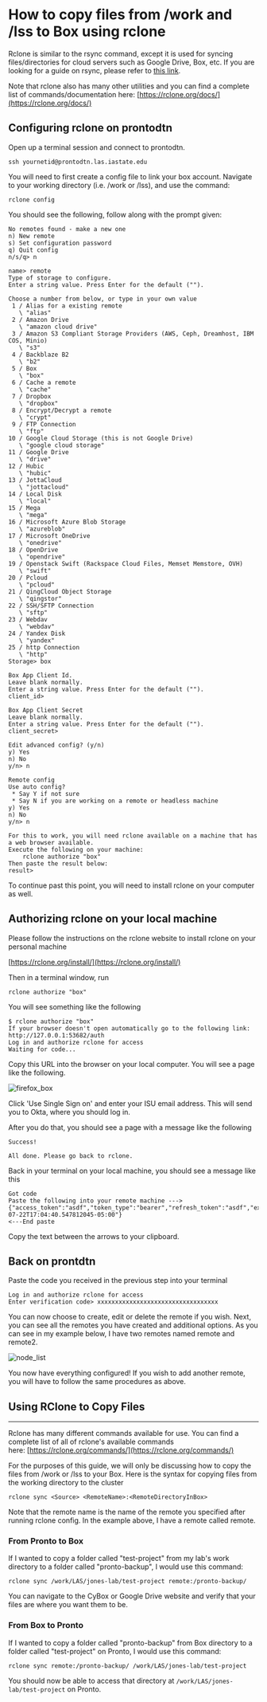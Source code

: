 # How to copy files from /work and /lss to Box using rclone

Rclone is similar to the rsync command, except it is used for syncing files/directories for cloud servers such as Google Drive, Box, etc. If you are looking for a guide on rsync, please refer to [this link](rsync.md).

Note that rclone also has many other utilities and you can find a complete list of commands/documentation here: [https://rclone.org/docs/](https://rclone.org/docs/)

## Configuring rclone on prontodtn

Open up a terminal session and connect to prontodtn.

```
ssh yournetid@prontodtn.las.iastate.edu
```

You will need to first create a config file to link your box account. Navigate to your working directory (i.e. /work or /lss), and use the command:

```
rclone config
```

You should see the following, follow along with the prompt given:

```
No remotes found - make a new one
n) New remote
s) Set configuration password
q) Quit config
n/s/q> n
```

```
name> remote
Type of storage to configure.
Enter a string value. Press Enter for the default ("").
```

```
Choose a number from below, or type in your own value
 1 / Alias for a existing remote
   \ "alias"
 2 / Amazon Drive
   \ "amazon cloud drive"
 3 / Amazon S3 Compliant Storage Providers (AWS, Ceph, Dreamhost, IBM COS, Minio)
   \ "s3"
 4 / Backblaze B2
   \ "b2"
 5 / Box
   \ "box"
 6 / Cache a remote
   \ "cache"
 7 / Dropbox
   \ "dropbox"
 8 / Encrypt/Decrypt a remote
   \ "crypt"
 9 / FTP Connection
   \ "ftp"
10 / Google Cloud Storage (this is not Google Drive)
   \ "google cloud storage"
11 / Google Drive
   \ "drive"
12 / Hubic
   \ "hubic"
13 / JottaCloud
   \ "jottacloud"
14 / Local Disk
   \ "local"
15 / Mega
   \ "mega"
16 / Microsoft Azure Blob Storage
   \ "azureblob"
17 / Microsoft OneDrive
   \ "onedrive"
18 / OpenDrive
   \ "opendrive"
19 / Openstack Swift (Rackspace Cloud Files, Memset Memstore, OVH)
   \ "swift"
20 / Pcloud
   \ "pcloud"
21 / QingCloud Object Storage
   \ "qingstor"
22 / SSH/SFTP Connection
   \ "sftp"
23 / Webdav
   \ "webdav"
24 / Yandex Disk
   \ "yandex"
25 / http Connection
   \ "http"
Storage> box
```

```
Box App Client Id.
Leave blank normally.
Enter a string value. Press Enter for the default ("").
client_id>

```

```
Box App Client Secret
Leave blank normally.
Enter a string value. Press Enter for the default ("").
client_secret>

```

```
Edit advanced config? (y/n)
y) Yes
n) No
y/n> n
```

```
Remote config
Use auto config?
 * Say Y if not sure
 * Say N if you are working on a remote or headless machine
y) Yes
n) No
y/n> n
```

```
For this to work, you will need rclone available on a machine that has a web browser available.
Execute the following on your machine:
    rclone authorize "box"
Then paste the result below:
result>
```

To continue past this point, you will need to install rclone on your computer as well.

## Authorizing rclone on your local machine

Please follow the instructions on the rclone website to install rclone on your personal machine

[https://rclone.org/install/](https://rclone.org/install/)

Then in a terminal window, run

```
rclone authorize "box"
```

You will see something like the following

```
$ rclone authorize "box"
If your browser doesn't open automatically go to the following link: http://127.0.0.1:53682/auth
Log in and authorize rclone for access
Waiting for code...
```

Copy this URL into the browser on your local computer. You will see a page like the following. 

![firefox_box](img/rclone_firefox_box.png)

Click 'Use Single Sign on' and enter your ISU email address. This will send you to Okta, where you should log in.

After you do that, you should see a page with a message like the following

```
Success!

All done. Please go back to rclone.

```

Back in your terminal on your local machine, you should see a message like this

```
Got code
Paste the following into your remote machine --->
{"access_token":"asdf","token_type":"bearer","refresh_token":"asdf","expiry":"2021-07-22T17:04:40.547812045-05:00"}
<---End paste
```

Copy the text between the arrows to your clipboard.

## Back on prontdtn

Paste the code you received in the previous step into your terminal

```
Log in and authorize rclone for access
Enter verification code> xxxxxxxxxxxxxxxxxxxxxxxxxxxxxxxxxx
```

You can now choose to create, edit or delete the remote if you wish. Next, you can see all the remotes you have created and additional options. As you can see in my example below, I have two remotes named remote and remote2. 

![node_list](img/rclone_node_list.png)

You now have everything configured! If you wish to add another remote, you will have to follow the same procedures as above.

## Using RClone to Copy Files
-----

Rclone has many different commands available for use. You can find a complete list of all of rclone's available commands here: [https://rclone.org/commands/](https://rclone.org/commands/)

For the purposes of this guide, we will only be discussing how to copy the files from /work or /lss to your Box. Here is the syntax for copying files from the working directory to the cluster

```
rclone sync <Source> <RemoteName>:<RemoteDirectoryInBox>
```

Note that the remote name is the name of the remote you specified after running rclone config. In the example above, I have a remote called remote.

### From Pronto to Box

If I wanted to copy a folder called "test-project" from my lab's work directory to a folder called "pronto-backup", I would use this command:

```
rclone sync /work/LAS/jones-lab/test-project remote:/pronto-backup/
```

You can navigate to the CyBox or Google Drive website and verify that your files are where you want them to be.

### From Box to Pronto

If I wanted to copy a folder called "pronto-backup" from Box directory to a folder called "test-project" on Pronto, I would use this command:

```
rclone sync remote:/pronto-backup/ /work/LAS/jones-lab/test-project 
```

You should now be able to access that directory at `/work/LAS/jones-lab/test-project` on Pronto.